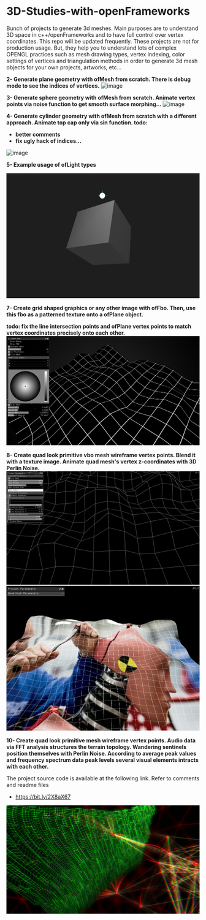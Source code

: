 # 3D-Studies-with-openFrameworks
Bunch of projects to generate 3d meshes. Main purposes are to understand 3D space in c++/openFrameworks and to have full control over vertex coordinates. This repo will be updated frequently. These projects are not for production usage. But, they help you to understand lots of complex OPENGL practices such as mesh drawing types, vertex indexing, color settings of vertices and triangulation methods in order to generate 3d mesh objects for your own projects, artworks, etc...


<b>2- Generate plane geometry with ofMesh from scratch. There is debug mode to see the indices of vertices.</b>
![image](https://raw.githubusercontent.com/alptugan/3D-Studies-with-openFrameworks/master/2_generate3DPlaneMeshPoints/generate_plane_vertices_coordinates.png)


<b>3- Generate sphere geometry with ofMesh from scratch. Animate vertex points via noise function to get smooth surface morphing...</b>
![image](https://raw.githubusercontent.com/alptugan/3D-Studies-with-openFrameworks/master/3_generate3DSphereMeshPoints/3_sphere.png)


<b>4- Generate cylinder geometry with ofMesh from scratch with a different approach. Animate top cap only via sin function. 
todo: 
- better comments
- fix ugly hack of indices...</b>

![image](https://raw.githubusercontent.com/alptugan/3D-Studies-with-openFrameworks/master/4_generate3DCylinderMeshPoints/cylinder.png)

<b>5- Example usage of ofLight types</b>

![image](5_ofLight/oflight.png)

<b>7- Create grid shaped graphics or any other image with ofFbo. Then, use this fbo as a patterned texture onto a ofPlane object. 

**todo:** fix the line intersection points and ofPlane vertex points to match vertex coordinates precisely onto each other.</b>
![image](7_generate3DPlaneFboTexture/planeFboTexture.png)


<b>8- Create quad look primitive vbo mesh wireframe vertex points. Blend it with a texture image. Animate quad mesh's vertex z-coordinates with 3D Perlin Noise.</b>
![image](8_generate3DQuadPlaneWireFrame/quadMesh.png)
![image](8_generate3DQuadPlaneWireFrame/textured_QuadMesh.png)

<b>10- Create quad look primitive mesh wireframe vertex points. Audio data via FFT analysis structures the terrain topology. Wandering sentinels position themselves with Perlin Noise. According to average peak values and frequency spectrum data peak levels several visual elements intracts with each other. </b>

The project  source code is available at the following link. Refer to comments and readme files
- https://bit.ly/2X8aX67

![image](10_generatePlane_WireFrame_SoundReactive/bin/data/Sentinels-rendered_images/2020-05-18-02-53-59-370.jpg)
